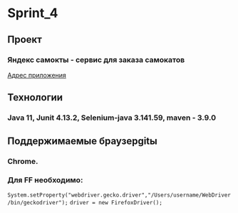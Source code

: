 # Sprint_4

## Проект
### **Яндекс самокты** - сервис для заказа самокатов
[Адрес приложения](https://qa-scooter.praktikum-services.ru/)

## Технологии
### Java 11, Junit 4.13.2, Selenium-java 3.141.59, maven - 3.9.0

## Поддержимаемые браузерgitы
### Chrome. 
### Для FF необходимо:
```System.setProperty("webdriver.gecko.driver","/Users/username/WebDriver/bin/geckodriver");``` 
```driver = new FirefoxDriver();```

